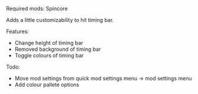 Required mods: Spincore

Adds a little customizability to hit timing bar.

Features:
- Change height of timing bar
- Removed background of timing bar
- Toggle colours of timing bar

Todo:
- Move mod settings from quick mod settings menu -> mod settings menu
- Add colour pallete options
